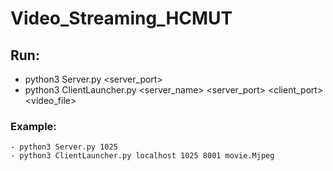 # Video_Streaming_HCMUT
## Run:
  - python3 Server.py <server_port>
  - python3 ClientLauncher.py <server_name> <server_port> <client_port> <video_file>
  
  ### Example:
    - python3 Server.py 1025
    - python3 ClientLauncher.py localhost 1025 8001 movie.Mjpeg
